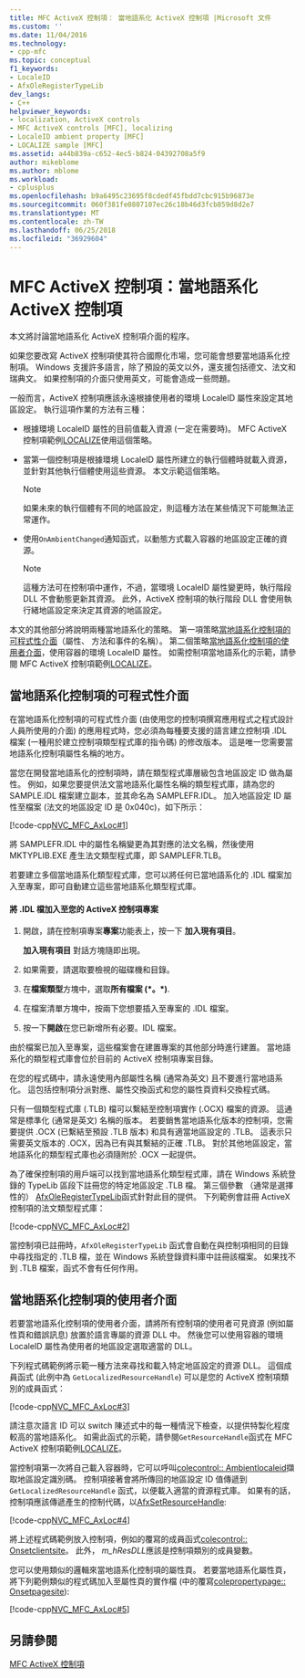 ```yaml
---
title: MFC ActiveX 控制項： 當地語系化 ActiveX 控制項 |Microsoft 文件
ms.custom: ''
ms.date: 11/04/2016
ms.technology:
- cpp-mfc
ms.topic: conceptual
f1_keywords:
- LocaleID
- AfxOleRegisterTypeLib
dev_langs:
- C++
helpviewer_keywords:
- localization, ActiveX controls
- MFC ActiveX controls [MFC], localizing
- LocaleID ambient property [MFC]
- LOCALIZE sample [MFC]
ms.assetid: a44b839a-c652-4ec5-b824-04392708a5f9
author: mikeblome
ms.author: mblome
ms.workload:
- cplusplus
ms.openlocfilehash: b9a6495c23695f8cdedf45fbdd7cbc915b96873e
ms.sourcegitcommit: 060f381fe0807107ec26c18b46d3fcb859d8d2e7
ms.translationtype: MT
ms.contentlocale: zh-TW
ms.lasthandoff: 06/25/2018
ms.locfileid: "36929604"
---
```

# <a name="mfc-activex-controls-localizing-an-activex-control"></a>MFC ActiveX 控制項：當地語系化 ActiveX 控制項
本文將討論當地語系化 ActiveX 控制項介面的程序。  
  
 如果您要改寫 ActiveX 控制項使其符合國際化市場，您可能會想要當地語系化控制項。 Windows 支援許多語言，除了預設的英文以外，還支援包括德文、法文和瑞典文。 如果控制項的介面只使用英文，可能會造成一些問題。  
  
 一般而言，ActiveX 控制項應該永遠根據使用者的環境 LocaleID 屬性來設定其地區設定。 執行這項作業的方法有三種：  
  
-   根據環境 LocaleID 屬性的目前值載入資源 (一定在需要時)。 MFC ActiveX 控制項範例[LOCALIZE](../visual-cpp-samples.md)使用這個策略。  
  
-   當第一個控制項是根據環境 LocaleID 屬性所建立的執行個體時就載入資源，並針對其他執行個體使用這些資源。 本文示範這個策略。  
  
    > [!NOTE]
    >  如果未來的執行個體有不同的地區設定，則這種方法在某些情況下可能無法正常運作。  
  
-   使用`OnAmbientChanged`通知函式，以動態方式載入容器的地區設定正確的資源。  
  
    > [!NOTE]
    >  這種方法可在控制項中運作，不過，當環境 LocaleID 屬性變更時，執行階段 DLL 不會動態更新其資源。 此外，ActiveX 控制項的執行階段 DLL 會使用執行緒地區設定來決定其資源的地區設定。  
  
 本文的其他部分將說明兩種當地語系化的策略。 第一項策略[當地語系化控制項的可程式性介面](#_core_localizing_your_control.92.s_programmability_interface)（屬性、 方法和事件的名稱）。 第二個策略[當地語系化控制項的使用者介面](#_core_localizing_the_control.92.s_user_interface)，使用容器的環境 LocaleID 屬性。 如需控制項當地語系化的示範，請參閱 MFC ActiveX 控制項範例[LOCALIZE](../visual-cpp-samples.md)。  
  
##  <a name="_core_localizing_your_control.92.s_programmability_interface"></a> 當地語系化控制項的可程式性介面  
 在當地語系化控制項的可程式性介面 (由使用您的控制項撰寫應用程式之程式設計人員所使用的介面) 的應用程式時，您必須為每種要支援的語言建立控制項 .IDL 檔案 (一種用於建立控制項類型程式庫的指令碼) 的修改版本。 這是唯一您需要當地語系化控制項屬性名稱的地方。  
  
 當您在開發當地語系化的控制項時，請在類型程式庫層級包含地區設定 ID 做為屬性。 例如，如果您要提供法文當地語系化屬性名稱的類型程式庫，請為您的 SAMPLE.IDL 檔案建立副本，並其命名為 SAMPLEFR.IDL。 加入地區設定 ID 屬性至檔案 (法文的地區設定 ID 是 0x040c)，如下所示：  
  
 [!code-cpp[NVC_MFC_AxLoc#1](../mfc/codesnippet/cpp/mfc-activex-controls-localizing-an-activex-control_1.idl)]  
  
 將 SAMPLEFR.IDL 中的屬性名稱變更為其對應的法文名稱，然後使用 MKTYPLIB.EXE 產生法文類型程式庫，即 SAMPLEFR.TLB。  
  
 若要建立多個當地語系化類型程式庫，您可以將任何已當地語系化的 .IDL 檔案加入至專案，即可自動建立這些當地語系化類型程式庫。  
  
#### <a name="to-add-an-idl-file-to-your-activex-control-project"></a>將 .IDL 檔加入至您的 ActiveX 控制項專案  
  
1.  開啟，請在控制項專案**專案**功能表上，按一下 **加入現有項目**。  
  
     **加入現有項目** 對話方塊隨即出現。  
  
2.  如果需要，請選取要檢視的磁碟機和目錄。  
  
3.  在**檔案類型**方塊中，選取**所有檔案 (\*。\*)**.  
  
4.  在檔案清單方塊中，按兩下您想要插入至專案的 .IDL 檔案。  
  
5.  按一下**開啟**在您已新增所有必要。IDL 檔案。  
  
 由於檔案已加入至專案，這些檔案會在建置專案的其他部分時進行建置。 當地語系化的類型程式庫會位於目前的 ActiveX 控制項專案目錄。  
  
 在您的程式碼中，請永遠使用內部屬性名稱 (通常為英文) 且不要進行當地語系化。 這包括控制項分派對應、屬性交換函式和您的屬性頁資料交換程式碼。  
  
 只有一個類型程式庫 (.TLB) 檔可以繫結至控制項實作 (.OCX) 檔案的資源。 這通常是標準化 (通常是英文) 名稱的版本。 若要銷售當地語系化版本的控制項，您需要提供 .OCX (已繫結至預設 .TLB 版本) 和具有適當地區設定的 .TLB。 這表示只需要英文版本的 .OCX，因為已有與其繫結的正確 .TLB。 對於其他地區設定，當地語系化的類型程式庫也必須隨附於 .OCX 一起提供。  
  
 為了確保控制項的用戶端可以找到當地語系化類型程式庫，請在 Windows 系統登錄的 TypeLib 區段下註冊您的特定地區設定 .TLB 檔。 第三個參數 （通常是選擇性的） [AfxOleRegisterTypeLib](../mfc/reference/registering-ole-controls.md#afxoleregistertypelib)函式針對此目的提供。 下列範例會註冊 ActiveX 控制項的法文類型程式庫：  
  
 [!code-cpp[NVC_MFC_AxLoc#2](../mfc/codesnippet/cpp/mfc-activex-controls-localizing-an-activex-control_2.cpp)]  
  
 當控制項已註冊時，`AfxOleRegisterTypeLib` 函式會自動在與控制項相同的目錄中尋找指定的 .TLB 檔，並在 Windows 系統登錄資料庫中註冊該檔案。 如果找不到 .TLB 檔案，函式不會有任何作用。  
  
##  <a name="_core_localizing_the_control.92.s_user_interface"></a> 當地語系化控制項的使用者介面  
 若要當地語系化控制項的使用者介面，請將所有控制項的使用者可見資源 (例如屬性頁和錯誤訊息) 放置於語言專屬的資源 DLL 中。 然後您可以使用容器的環境 LocaleID 屬性為使用者的地區設定選取適當的 DLL。  
  
 下列程式碼範例將示範一種方法來尋找和載入特定地區設定的資源 DLL。 這個成員函式 (此例中為 `GetLocalizedResourceHandle`) 可以是您的 ActiveX 控制項類別的成員函式：  
  
 [!code-cpp[NVC_MFC_AxLoc#3](../mfc/codesnippet/cpp/mfc-activex-controls-localizing-an-activex-control_3.cpp)]  
  
 請注意次語言 ID 可以 switch 陳述式中的每一種情況下檢查，以提供特製化程度較高的當地語系化。 如需此函式的示範，請參閱`GetResourceHandle`函式在 MFC ActiveX 控制項範例[LOCALIZE](../visual-cpp-samples.md)。  
  
 當控制項第一次將自己載入容器時，它可以呼叫[colecontrol:: Ambientlocaleid](../mfc/reference/colecontrol-class.md#ambientlocaleid)擷取地區設定識別碼。 控制項接著會將所傳回的地區設定 ID 值傳遞到 `GetLocalizedResourceHandle` 函式，以便載入適當的資源程式庫。 如果有的話，控制項應該傳遞產生的控制代碼，以[AfxSetResourceHandle](../mfc/reference/application-information-and-management.md#afxsetresourcehandle):  
  
 [!code-cpp[NVC_MFC_AxLoc#4](../mfc/codesnippet/cpp/mfc-activex-controls-localizing-an-activex-control_4.cpp)]  
  
 將上述程式碼範例放入控制項，例如的覆寫的成員函式[colecontrol:: Onsetclientsite](../mfc/reference/colecontrol-class.md#onsetclientsite)。 此外， *m_hResDLL*應該是控制項類別的成員變數。  
  
 您可以使用類似的邏輯來當地語系化控制項的屬性頁。 若要當地語系化屬性頁，將下列範例類似的程式碼加入至屬性頁的實作檔 (中的覆寫[colepropertypage:: Onsetpagesite](../mfc/reference/colepropertypage-class.md#onsetpagesite)):  
  
 [!code-cpp[NVC_MFC_AxLoc#5](../mfc/codesnippet/cpp/mfc-activex-controls-localizing-an-activex-control_5.cpp)]  
  
## <a name="see-also"></a>另請參閱  
 [MFC ActiveX 控制項](../mfc/mfc-activex-controls.md)

